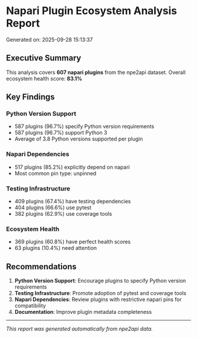 # Napari Plugin Ecosystem Analysis Report
Generated on: 2025-09-28 15:13:37

## Executive Summary
This analysis covers **607 napari plugins** from the npe2api dataset.
Overall ecosystem health score: **83.1%**

## Key Findings

### Python Version Support
- 587 plugins (96.7%) specify Python version requirements
- 587 plugins (96.7%) support Python 3
- Average of 3.8 Python versions supported per plugin

### Napari Dependencies
- 517 plugins (85.2%) explicitly depend on napari
- Most common pin type: unpinned

### Testing Infrastructure
- 409 plugins (67.4%) have testing dependencies
- 404 plugins (66.6%) use pytest
- 382 plugins (62.9%) use coverage tools

### Ecosystem Health
- 369 plugins (60.8%) have perfect health scores
- 63 plugins (10.4%) need attention

## Recommendations
1. **Python Version Support**: Encourage plugins to specify Python version requirements
2. **Testing Infrastructure**: Promote adoption of pytest and coverage tools
3. **Napari Dependencies**: Review plugins with restrictive napari pins for compatibility
4. **Documentation**: Improve plugin metadata completeness

---
*This report was generated automatically from npe2api data.*